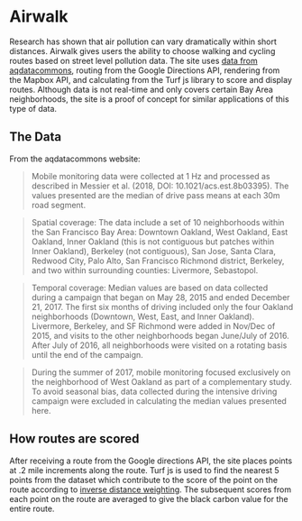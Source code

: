 # Airwalk

Research has shown that air pollution can vary dramatically within short distances. Airwalk gives users the ability to choose walking and cycling routes based on street level pollution data. The site uses [data from aqdatacommons](https://aqdatacommons.org/superset/dashboard/bay_area_mobile_analysis/), routing from the Google Directions API, rendering from the Mapbox API, and calculating from the Turf js library to score and display routes. Although data is not real-time and only covers certain Bay Area neighborhoods, the site is a proof of concept for similar applications of this type of data.

## The Data

From the aqdatacommons website:

> Mobile monitoring data were collected at 1 Hz and processed as described in Messier et al. (2018, DOI: 10.1021/acs.est.8b03395). The values presented are the median of drive pass means at each 30m road segment.

> Spatial coverage: The data include a set of 10 neighborhoods within the San Francisco Bay Area: Downtown Oakland, West Oakland, East Oakland, Inner Oakland (this is not contiguous but patches within Inner Oakland), Berkeley (not contiguous), San Jose, Santa Clara, Redwood City, Palo Alto, San Francisco Richmond district, Berkeley, and two within surrounding counties: Livermore, Sebastopol.

> Temporal coverage: Median values are based on data collected during a campaign that began on May 28, 2015 and ended December 21, 2017. The first six months of driving included only the four Oakland neighborhoods (Downtown, West, East, and Inner Oakland). Livermore, Berkeley, and SF Richmond were added in Nov/Dec of 2015, and visits to the other neighborhoods began June/July of 2016. After July of 2016, all neighborhoods were visited on a rotating basis until the end of the campaign.

> During the summer of 2017, mobile monitoring focused exclusively on the neighborhood of West Oakland as part of a complementary study. To avoid seasonal bias, data collected during the intensive driving campaign were excluded in calculating the median values presented here.

## How routes are scored

After receiving a route from the Google directions API, the site places points at .2 mile increments along the route. Turf js is used to find the nearest 5 points from the dataset which contribute to the score of the point on the route according to [inverse distance weighting](https://en.wikipedia.org/wiki/Inverse_distance_weighting). The subsequent scores from each point on the route are averaged to give the black carbon value for the entire route.



